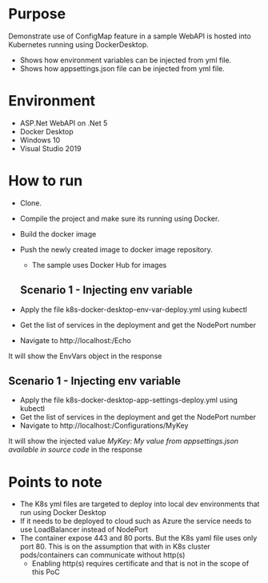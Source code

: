 # Purpose

Demonstrate use of ConfigMap feature in a sample WebAPI is hosted into Kubernetes running using DockerDesktop.

- Shows how environment variables can be injected from yml file.
- Shows how appsettings.json file can be injected from yml file.

# Environment
- ASP.Net WebAPI on .Net 5
- Docker Desktop
- Windows 10
- Visual Studio 2019

# How to run
- Clone.
- Compile the project and make sure its running using Docker.
- Build the docker image
- Push the newly created image to docker image repository.
  - The sample uses Docker Hub for images

  ## Scenario 1 - Injecting env variable
- Apply the file k8s-docker-desktop-env-var-deploy.yml using kubectl
- Get the list of services in the deployment and get the NodePort number
- Navigate to http://localhost:<port number>/Echo

It will show the EnvVars object in the response

  ## Scenario 1 - Injecting env variable
- Apply the file k8s-docker-desktop-app-settings-deploy.yml using kubectl
- Get the list of services in the deployment and get the NodePort number
- Navigate to http://localhost:<port number>/Configurations/MyKey

It will show the injected value *MyKey: My value from appsettings.json available in source code* in the response

# Points to note
- The K8s yml files are targeted to deploy into local dev environments that run using Docker Desktop
- If it needs to be deployed to cloud such as Azure the service needs to use LoadBalancer instead of NodePort  
- The container expose 443 and 80 ports. But the K8s yaml file uses only port 80. This is on the assumption that with in K8s cluster pods/containers can communicate without http(s)
  - Enabling http(s) requires certificate and that is not in the scope of this PoC
